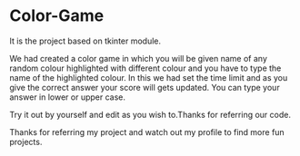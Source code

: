 # Color-Game
It is the project based on tkinter module.

We had created a color game in which you will be given name of any random colour highlighted with different colour and you have to type the name of the highlighted colour.
In this we had set the time limit and as you give the correct answer your score will gets updated.
You can type your answer in lower or upper case.

Try it out by yourself and edit as you wish to.Thanks for referring our code.

Thanks for referring my project and watch out my profile to find more fun projects.
